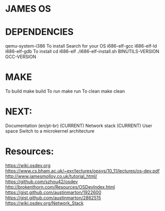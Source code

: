 #                                                         JAMES OS
# DEPENDENCIES
  qemu-system-i386
  To install
    Search for your OS
  i686-elf-gcc
  i686-elf-ld
  i686-elf-gdb
  To install
    cd i686-elf
    ./i686-elf-install.sh BINUTILS-VERSION GCC-VERSION

# MAKE
  To build
    make build
  To run
    make run
  To clean
    make clean

# NEXT:
  Documentation (en/pt-br) (CURRENT)
  Network stack (CURRENT)
  User space
  Switch to a microkernel architecture

# Resources:
  https://wiki.osdev.org
  https://www.cs.bham.ac.uk/~exr/lectures/opsys/10_11/lectures/os-dev.pdf
  http://www.jamesmolloy.co.uk/tutorial_html/
  https://github.com/szhou42/osdev
  http://brokenthorn.com/Resources/OSDevIndex.html
  https://gist.github.com/austinmarton/1922600
  https://gist.github.com/austinmarton/2862515
  https://wiki.osdev.org/Network_Stack
